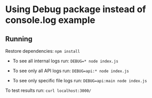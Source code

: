# Using Debug package instead of console.log example

## Running

Restore dependencies: `npm install`

- To see all internal logs run:
`DEBUG=* node index.js`

- To see only all API logs run:
`DEBUG=api:* node index.js`

- To see only specific file logs run:
`DEBUG=api:main node index.js`

To test results run:
`curl localhost:3000/`
